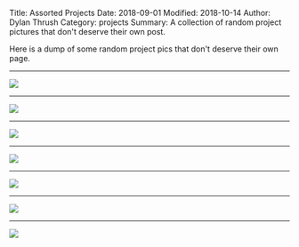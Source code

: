 Title: Assorted Projects
Date: 2018-09-01
Modified: 2018-10-14
Author: Dylan Thrush
Category: projects
Summary: A collection of random project pictures that don't deserve their own post.

Here is a dump of some random project pics that don't deserve their own page.

---

![]({static}/images/projects/belt-tensioner-2.jpg)

---

![]({static}/images/projects/dechorianator-3.jpg)

---

![]({static}/images/projects/lattice-testing.jpg)

---

![]({static}/images/projects/microsd-render.jpg)

---

![]({static}/images/projects/syringe-pump-3.jpg)

---

![]({static}/images/projects/dechorianator-3.jpg)

---

![]({static}/images/projects/tetrad-motor-1.jpg)
